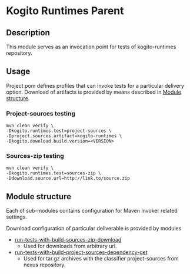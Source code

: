 # Kogito Runtimes Parent

## Description
This module serves as an invocation point for tests of kogito-runtimes repository.

## Usage
Project pom defines profiles that can invoke tests for a particular delivery option.
Download of artifacts is provided by means described in [Module structure](#module-structure).

### Project-sources testing
```
mvn clean verify \
-Dkogito.runtimes.test=project-sources \
-Dproject.sources.artifact=kogito-runtimes \
-Dkogito.download.build.version=<VERSION>
```
### Sources-zip testing
```
mvn clean verify \
-Dkogito.runtimes.test=sources-zip \
-Ddownload.source.url=http://link.to/source.zip
```

## Module structure
Each of sub-modules contains configuration for Maven Invoker related settings.

Download configuration of particular deliverable is provided by modules
* [run-tests-with-build-sources-zip-download](../run-tests-with-build-sources-zip-download)
  * Used for downloads from arbitrary url.
* [run-tests-with-build-project-sources-dependency-get](../run-tests-with-build-project-sources-dependency-get)
  * Used for tar.gz archives with the classifier project-sources from nexus repository.